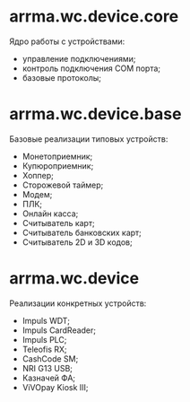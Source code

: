 # arrma.wc.device.core

Ядро работы с устройствами:

- управление подключениями;
- контроль подключения COM порта;
- базовые протоколы;



# arrma.wc.device.base

Базовые реализации типовых устройств:

- Монетоприемник;
- Купюроприемник;
- Хоппер;
- Сторожевой таймер;
- Модем;
- ПЛК;
- Онлайн касса;
- Считыватель карт;
- Считыватель банковских карт;
- Считыватель 2D и 3D кодов;



# arrma.wc.device

Реализации конкретных устройств:

- Impuls WDT;
- Impuls CardReader;
- Impuls PLC;
- Teleofis RX;
- CashCode SM;
- NRI G13 USB;
- Казначей ФА;
- ViVOpay Kiosk III;